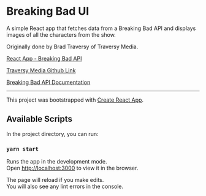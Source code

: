 # Breaking Bad UI

A simple React app that fetches data from a Breaking Bad API and displays images of all the characters from the show.

Originally done by Brad Traversy of Traversy Media.

[React App - Breaking Bad API](https://www.youtube.com/watch?v=YaioUnMw0mo)

[Traversy Media Github Link](https://github.com/bradtraversy/breaking-bad-cast)

[Breaking Bad API Documentation](https://breakingbadapi.com/documentation)

___

This project was bootstrapped with [Create React App](https://github.com/facebook/create-react-app).

## Available Scripts

In the project directory, you can run:

### `yarn start`

Runs the app in the development mode.<br />
Open [http://localhost:3000](http://localhost:3000) to view it in the browser.

The page will reload if you make edits.<br />
You will also see any lint errors in the console.